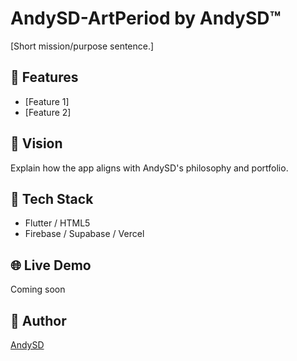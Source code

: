 # AndySD-ArtPeriod by AndySD™

[Short mission/purpose sentence.]

## 🚀 Features
- [Feature 1]
- [Feature 2]

## 💫 Vision
Explain how the app aligns with AndySD's philosophy and portfolio.

## 🔧 Tech Stack
- Flutter / HTML5
- Firebase / Supabase / Vercel

## 🌐 Live Demo
Coming soon

## 👤 Author
[AndySD](https://github.com/andysd-com)
